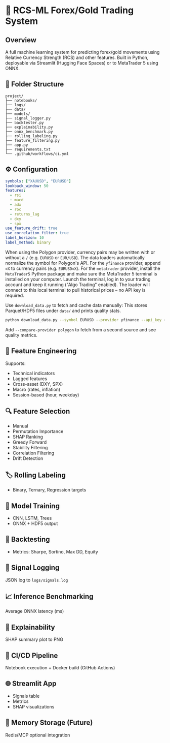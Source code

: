 # 📘 RCS-ML Forex/Gold Trading System

## Overview
A full machine learning system for predicting forex/gold movements using Relative Currency Strength (RCS) and other features. Built in Python, deployable via Streamlit (Hugging Face Spaces) or to MetaTrader 5 using ONNX.

## 📂 Folder Structure
```
project/
├── notebooks/
├── logs/
├── data/
├── models/
├── signal_logger.py
├── backtester.py
├── explainability.py
├── onnx_benchmark.py
├── rolling_labeling.py
├── feature_filtering.py
├── app.py
├── requirements.txt
└── .github/workflows/ci.yml
```

## ⚙️ Configuration
```yaml
symbols: ["XAUUSD", "EURUSD"]
lookback_window: 50
features:
  - rsi
  - macd
  - adx
  - roc
  - returns_lag
  - dxy
  - spx
use_feature_drift: true
use_correlation_filter: true
label_horizon: 10
label_method: binary
```

When using the Polygon provider, currency pairs may be written with or without
a `/` (e.g. `EURUSD` or `EUR/USD`). The data loaders automatically normalize
the symbol for Polygon's API. For the `yfinance` provider, append `=X` to
currency pairs (e.g. `EURUSD=X`).
For the `metatrader` provider, install the `MetaTrader5` Python package and make
sure the MetaTrader 5 terminal is installed on your computer. Launch the terminal,
log in to your trading account and keep it running ("Algo Trading" enabled). The
loader will connect to this local terminal to pull historical prices – no API key
is required.

Use `download_data.py` to fetch and cache data manually:
This stores Parquet/HDF5 files under `data/` and prints quality stats.
```bash
python download_data.py --symbol EURUSD --provider yfinance --api_key <key>
```
Add `--compare-provider polygon` to fetch from a second source and see quality metrics.


## 🔁 Feature Engineering
Supports:
- Technical indicators
- Lagged features
- Cross-asset (DXY, SPX)
- Macro (rates, inflation)
- Session-based (hour, weekday)

## 🔍 Feature Selection
- Manual
- Permutation Importance
- SHAP Ranking
- Greedy Forward
- Stability Filtering
- Correlation Filtering
- Drift Detection

## 🏷️ Rolling Labeling
- Binary, Ternary, Regression targets

## 🤖 Model Training
- CNN, LSTM, Trees
- ONNX + HDF5 output

## 🧪 Backtesting
- Metrics: Sharpe, Sortino, Max DD, Equity

## 📡 Signal Logging
JSON log to `logs/signals.log`

## 📈 Inference Benchmarking
Average ONNX latency (ms)

## 🔬 Explainability
SHAP summary plot to PNG

## 🧪 CI/CD Pipeline
Notebook execution + Docker build (GitHub Actions)

## 🌐 Streamlit App
- Signals table
- Metrics
- SHAP visualizations

## 🧠 Memory Storage (Future)
Redis/MCP optional integration
